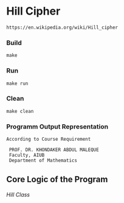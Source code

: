 # Hill Cipher

    https://en.wikipedia.org/wiki/Hill_cipher

### Build

    make

### Run

    make run

### Clean

    make clean

### Programm Output Representation
    According to Course Requirement

     PROF. DR. KHONDAKER ABDUL MALEQUE
     Faculty, AIUB
     Department of Mathematics

## Core Logic of the Program

###### Hill Class


